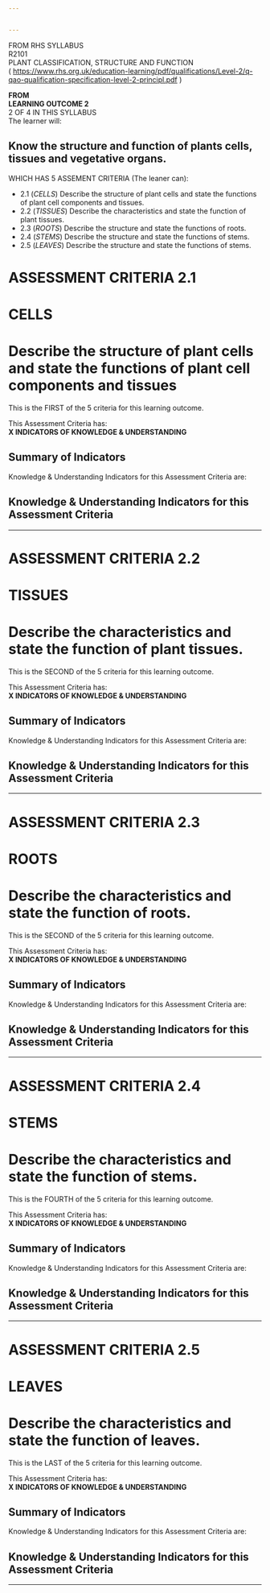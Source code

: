 ```yaml
---


---
```


<p>FROM RHS SYLLABUS<br>
R2101<br>
PLANT CLASSIFICATION, STRUCTURE AND FUNCTION<br>
( <a href="https://www.rhs.org.uk/education-learning/pdf/qualifications/Level-2/q-qao-qualification-specification-level-2-principl.pdf">https://www.rhs.org.uk/education-learning/pdf/qualifications/Level-2/q-qao-qualification-specification-level-2-principl.pdf</a> )</p>
<p><strong>FROM<br>
LEARNING OUTCOME 2</strong><br>
2 OF 4 IN THIS SYLLABUS<br>
The learner will:</p>
<h2 id="know-the-structure-and-function-of-plants-cells-tissues-and-vegetative-organs.">Know the structure and function of plants cells, tissues and vegetative organs.</h2>
<p>WHICH HAS 5 ASSEMENT CRITERIA (The leaner can):</p>
<ul>
<li>2.1 (<em>CELLS</em>) Describe the structure of plant cells and state the functions of plant cell components and tissues.</li>
<li>2.2 (<em>TISSUES</em>) Describe the characteristics and state the function of plant tissues.</li>
<li>2.3 (<em>ROOTS</em>) Describe the structure and state the functions of roots.</li>
<li>2.4 (<em>STEMS</em>) Describe the structure and state the functions of stems.</li>
<li>2.5 (<em>LEAVES</em>) Describe the structure and state the functions of stems.</li>
</ul>
<h1 id="assessment-criteria-2.1">ASSESSMENT CRITERIA 2.1</h1>
<h1 id="cells"><strong>CELLS</strong></h1>
<h1 id="describe-the-structure-of-plant-cells-and-state-the-functions-of-plant-cell-components-and-tissues">Describe the structure of plant cells and state the functions of plant cell components and tissues</h1>
<p>This is the FIRST of the 5 criteria for this learning outcome.</p>
<p>This Assessment Criteria has:<br>
<strong>X INDICATORS OF KNOWLEDGE &amp; UNDERSTANDING</strong></p>
<h2 id="summary-of-indicators">Summary of Indicators</h2>
<p>Knowledge &amp; Understanding Indicators for this Assessment Criteria are:</p>
<h2 id="knowledge--understanding-indicators-for-this-assessment-criteria">Knowledge &amp; Understanding Indicators for this Assessment Criteria</h2>
<hr>
<h1 id="assessment-criteria-2.2">ASSESSMENT CRITERIA 2.2</h1>
<h1 id="tissues"><strong>TISSUES</strong></h1>
<h1 id="describe-the-characteristics-and-state-the-function-of-plant-tissues.">Describe the characteristics and state the function of plant tissues.</h1>
<p>This is the SECOND of the 5 criteria for this learning outcome.</p>
<p>This Assessment Criteria has:<br>
<strong>X INDICATORS OF KNOWLEDGE &amp; UNDERSTANDING</strong></p>
<h2 id="summary-of-indicators-1">Summary of Indicators</h2>
<p>Knowledge &amp; Understanding Indicators for this Assessment Criteria are:</p>
<h2 id="knowledge--understanding-indicators-for-this-assessment-criteria-1">Knowledge &amp; Understanding Indicators for this Assessment Criteria</h2>
<hr>
<h1 id="assessment-criteria-2.3">ASSESSMENT CRITERIA 2.3</h1>
<h1 id="roots"><strong>ROOTS</strong></h1>
<h1 id="describe-the-characteristics-and-state-the-function-of-roots.">Describe the characteristics and state the function of roots.</h1>
<p>This is the SECOND of the 5 criteria for this learning outcome.</p>
<p>This Assessment Criteria has:<br>
<strong>X INDICATORS OF KNOWLEDGE &amp; UNDERSTANDING</strong></p>
<h2 id="summary-of-indicators-2">Summary of Indicators</h2>
<p>Knowledge &amp; Understanding Indicators for this Assessment Criteria are:</p>
<h2 id="knowledge--understanding-indicators-for-this-assessment-criteria-2">Knowledge &amp; Understanding Indicators for this Assessment Criteria</h2>
<hr>
<h1 id="assessment-criteria-2.4">ASSESSMENT CRITERIA 2.4</h1>
<h1 id="stems"><strong>STEMS</strong></h1>
<h1 id="describe-the-characteristics-and-state-the-function-of-stems.">Describe the characteristics and state the function of stems.</h1>
<p>This is the FOURTH of the 5 criteria for this learning outcome.</p>
<p>This Assessment Criteria has:<br>
<strong>X INDICATORS OF KNOWLEDGE &amp; UNDERSTANDING</strong></p>
<h2 id="summary-of-indicators-3">Summary of Indicators</h2>
<p>Knowledge &amp; Understanding Indicators for this Assessment Criteria are:</p>
<h2 id="knowledge--understanding-indicators-for-this-assessment-criteria-3">Knowledge &amp; Understanding Indicators for this Assessment Criteria</h2>
<hr>
<h1 id="assessment-criteria-2.5">ASSESSMENT CRITERIA 2.5</h1>
<h1 id="leaves"><strong>LEAVES</strong></h1>
<h1 id="describe-the-characteristics-and-state-the-function-of-leaves.">Describe the characteristics and state the function of leaves.</h1>
<p>This is the LAST of the 5 criteria for this learning outcome.</p>
<p>This Assessment Criteria has:<br>
<strong>X INDICATORS OF KNOWLEDGE &amp; UNDERSTANDING</strong></p>
<h2 id="summary-of-indicators-4">Summary of Indicators</h2>
<p>Knowledge &amp; Understanding Indicators for this Assessment Criteria are:</p>
<h2 id="knowledge--understanding-indicators-for-this-assessment-criteria-4">Knowledge &amp; Understanding Indicators for this Assessment Criteria</h2>
<hr>

